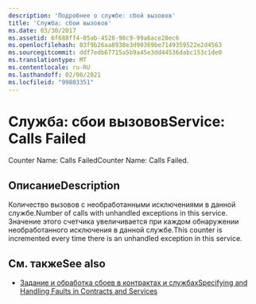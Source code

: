 ```yaml
---
description: 'Подробнее о службе: сбой вызовов'
title: 'Служба: сбои вызовов'
ms.date: 03/30/2017
ms.assetid: 6f688ff4-05ab-4528-98c9-99a6ace28ec6
ms.openlocfilehash: 03f9b26aa8938e3d90369be7149359522e2d4563
ms.sourcegitcommit: ddf7edb67715a5b9a45e3dd44536dabc153c1de0
ms.translationtype: MT
ms.contentlocale: ru-RU
ms.lasthandoff: 02/06/2021
ms.locfileid: "99803351"
---
```

# <a name="service-calls-failed"></a><span data-ttu-id="16f64-103">Служба: сбои вызовов</span><span class="sxs-lookup"><span data-stu-id="16f64-103">Service: Calls Failed</span></span>

<span data-ttu-id="16f64-104">Counter Name: Calls Failed</span><span class="sxs-lookup"><span data-stu-id="16f64-104">Counter Name: Calls Failed.</span></span>  
  
## <a name="description"></a><span data-ttu-id="16f64-105">Описание</span><span class="sxs-lookup"><span data-stu-id="16f64-105">Description</span></span>  

 <span data-ttu-id="16f64-106">Количество вызовов с необработанными исключениями в данной службе.</span><span class="sxs-lookup"><span data-stu-id="16f64-106">Number of calls with unhandled exceptions in this service.</span></span> <span data-ttu-id="16f64-107">Значение этого счетчика увеличивается при каждом обнаружении необработанного исключения в данной службе.</span><span class="sxs-lookup"><span data-stu-id="16f64-107">This counter is incremented every time there is an unhandled exception in this service.</span></span>  
  
## <a name="see-also"></a><span data-ttu-id="16f64-108">См. также</span><span class="sxs-lookup"><span data-stu-id="16f64-108">See also</span></span>

- [<span data-ttu-id="16f64-109">Задание и обработка сбоев в контрактах и службах</span><span class="sxs-lookup"><span data-stu-id="16f64-109">Specifying and Handling Faults in Contracts and Services</span></span>](../../specifying-and-handling-faults-in-contracts-and-services.md)
